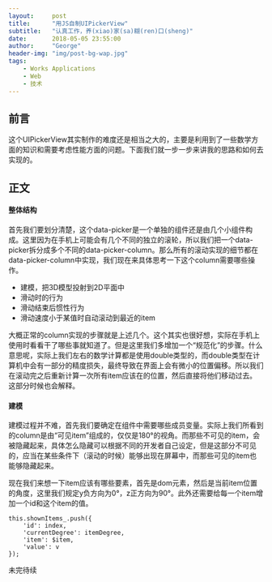 ```yaml
---
layout:     post
title:      "用JS自制UIPickerView"
subtitle:   "认真工作，养(xiao)家(sa)糊(ren)口(sheng)"
date:       2018-05-05 23:55:00
author:     "George"
header-img: "img/post-bg-wap.jpg"
tags:
    - Works Applications
    - Web
    - 技术
---
```


## 前言

这个UIPickerView其实制作的难度还是相当之大的，主要是利用到了一些数学方面的知识和需要考虑性能方面的问题。下面我们就一步一步来讲我的思路和如何去实现的。

## 正文

#### 整体结构

首先我们要划分清楚，这个data-picker是一个单独的组件还是由几个小组件构成。这里因为在手机上可能会有几个不同的独立的滚轮，所以我们把一个data-picker拆分成多个不同的data-picker-column。那么所有的滚动实现的细节都在data-picker-column中实现，我们现在来具体思考一下这个column需要哪些操作。

- 建模，把3D模型投射到2D平面中
- 滑动时的行为
- 滑动结束后惯性行为
- 滑动速度小于某值时自动滚动到最近的item

大概正常的column实现的步骤就是上述几个。这个其实也很好想，实际在手机上使用时看看干了哪些事就知道了。但是这里我们多增加一个“规范化”的步骤。什么意思呢，实际上我们左右的数学计算都是使用double类型的，而double类型在计算机中会有一部分的精度损失，最终导致在界面上会有微小的位置偏移。所以我们在滚动完之后重新计算一次所有item应该在的位置，然后直接将他们移动过去。这部分时候也会解释。

#### 建模

建模过程并不难，首先我们要确定在组件中需要哪些成员变量。实际上我们所看到的column是由“可见item”组成的，仅仅是180°的视角。而那些不可见的item，会被隐藏起来，具体怎么隐藏可以根据不同的开发者自己设定，但是这部分不可见的，应当在某些条件下（滚动的时候）能够出现在屏幕中，而那些可见的item也能够隐藏起来。

现在我们来想一下item应该有哪些要素，首先是dom元素，然后是当前item位置的角度，这里我们规定y负方向为0°，z正方向为90°。此外还需要给每一个item增加一个id和这个item的值。

```
this.shownItems_.push({
    'id': index,
    'currentDegree': itemDegree,
    'item': $item,
    'value': v
});
```


未完待续
